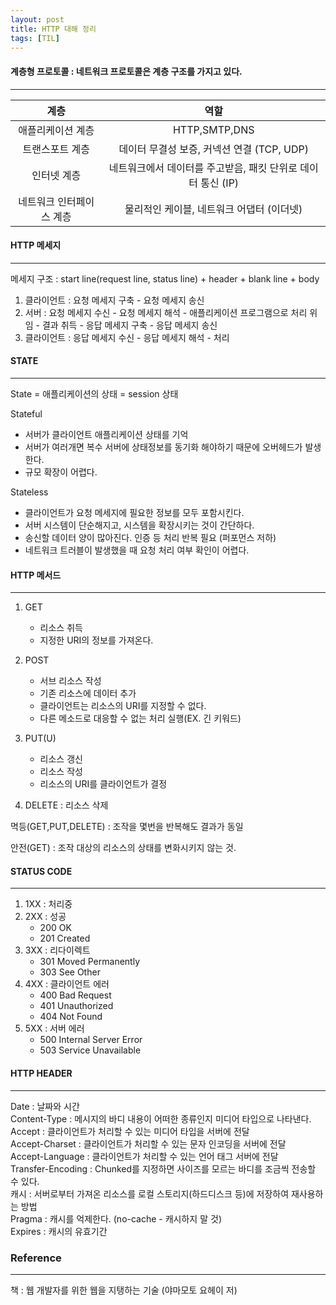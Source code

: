 ```yaml
---
layout: post
title: HTTP 대해 정리
tags: [TIL]
---
```


#### 계층형 프로토콜 : 네트워크 프로토콜은 계층 구조를 가지고 있다.
* * *

| 계층 | 역할 | 
| :----: | :----: |
| 애플리케이션 계층 | HTTP,SMTP,DNS |
| 트랜스포트 계층 | 데이터 무결성 보증, 커넥션 연결 (TCP, UDP) |
| 인터넷 계층 | 네트워크에서 데이터를 주고받음, 패킷 단위로 데이터 통신 (IP) |
| 네트워크 인터페이스 계층 | 물리적인 케이블, 네트워크 어댑터 (이더넷) |


#### HTTP 메세지
* * *

메세지 구조 : start line(request line, status line) + header + blank line + body

1. 클라이언트 :  요청 메세지 구축 - 요청 메세지 송신 
2. 서버 :  요청 메세지 수신 - 요청 메세지 해석 - 애플리케이션 프로그램으로 처리 위임 - 결과 취득 - 응답 메세지 구축 - 응답 메세지 송신
3. 클라이언트 : 응답 메세지 수신 - 응답 메세지 해석 - 처리   

#### STATE
* * *
  
State = 애플리케이션의 상태 = session 상태

Stateful 

- 서버가 클라이언트 애플리케이션 상태를 기억
- 서버가 여러개면 복수 서버에 상태정보를 동기화 해야하기 때문에 오버헤드가 발생한다. 
- 규모 확장이 어렵다.

Stateless
- 클라이언트가 요청 메세지에 필요한 정보를 모두 포함시킨다.
- 서버 시스템이 단순해지고, 시스템을 확장시키는 것이 간단하다.
- 송신할 데이터 양이 많아진다. 인증 등 처리 반복 필요 (퍼포먼스 저하)
- 네트워크 트러블이 발생했을 때 요청 처리 여부 확인이 어렵다.

#### HTTP 메서드
* * *

1. GET 
    - 리소스 취득
    - 지정한 URI의 정보를 가져온다.

2. POST
    - 서브 리소스 작성
    - 기존 리소스에 데이터 추가
    - 클라이언트는 리소스의 URI를 지정할 수 없다.
    - 다른 메소드로 대응할 수 없는 처리 실행(EX. 긴 키워드)
3. PUT(U)
    - 리소스 갱신
    - 리소스 작성 
    - 리소스의 URI를 클라이언트가 결정
4. DELETE : 리소스 삭제

멱등(GET,PUT,DELETE) : 조작을 몇번을 반복해도 결과가 동일

안전(GET) : 조작 대상의 리소스의 상태를 변화시키지 않는 것.

#### STATUS CODE
* * *

1. 1XX : 처리중
2. 2XX : 성공
    - 200 OK
    - 201 Created
3. 3XX : 리다이렉트
    - 301 Moved Permanently
    - 303 See Other
4. 4XX : 클라이언트 에러
    - 400 Bad Request
    - 401 Unauthorized
    - 404 Not Found
5. 5XX : 서버 에러
    - 500 Internal Server Error
    - 503 Service Unavailable

#### HTTP HEADER
* * *
Date : 날짜와 시간  
Content-Type : 메시지의 바디 내용이 어떠한 종류인지 미디어 타입으로 나타낸다.  
Accept : 클라이언트가 처리할 수 있는 미디어 타입을 서버에 전달  
Accept-Charset : 클라이언트가 처리할 수 있는 문자 인코딩을 서버에 전달  
Accept-Language : 클라이언트가 처리할 수 있는 언어 태그 서버에 전달  
Transfer-Encoding : Chunked를 지정하면 사이즈를 모르는 바디를 조금씩 전송할 수 있다.  
캐시 : 서버로부터 가져온 리소스를 로컬 스토리지(하드디스크 등)에 저장하여 재사용하는 방법  
Pragma : 캐시를 억제한다. (no-cache - 캐시하지 말 것)  
Expires : 캐시의 유효기간 

### Reference
* * *
책 : 웹 개발자를 위한 웹을 지탱하는 기술 (야마모토 요헤이 저)